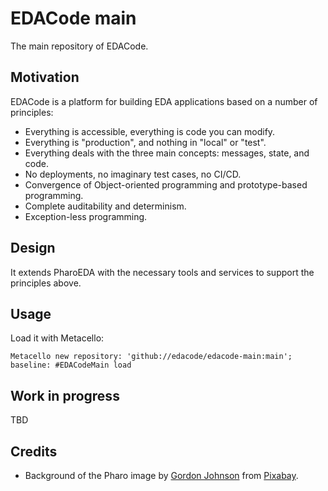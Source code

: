 # EDACode main

The main repository of EDACode.

## Motivation

EDACode is a platform for building EDA applications based on a number of principles:

- Everything is accessible, everything is code you can modify.
- Everything is "production", and nothing in "local" or "test".
- Everything deals with the three main concepts: messages, state, and code.
- No deployments, no imaginary test cases, no CI/CD.
- Convergence of Object-oriented programming and prototype-based programming.
- Complete auditability and determinism.
- Exception-less programming.

## Design

It extends PharoEDA with the necessary tools and services to support the principles above.

## Usage

Load it with Metacello:

```smalltalk
Metacello new repository: 'github://edacode/edacode-main:main'; baseline: #EDACodeMain load
```

## Work in progress

TBD

## Credits

- Background of the Pharo image by <a href="https://pixabay.com/users/gdj-1086657/?utm_source=link-attribution&amp;utm_medium=referral&amp;utm_campaign=image&amp;utm_content=3166142">Gordon Johnson</a> from <a href="https://pixabay.com/">Pixabay</a>.
